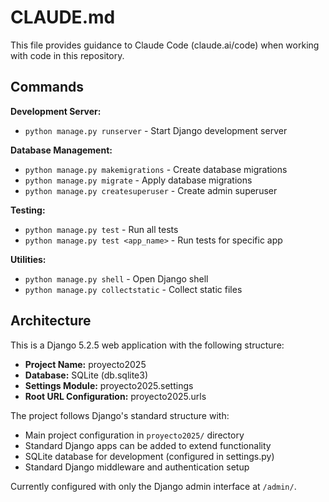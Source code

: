 # CLAUDE.md

This file provides guidance to Claude Code (claude.ai/code) when working with code in this repository.

## Commands

**Development Server:**
- `python manage.py runserver` - Start Django development server

**Database Management:**
- `python manage.py makemigrations` - Create database migrations
- `python manage.py migrate` - Apply database migrations
- `python manage.py createsuperuser` - Create admin superuser

**Testing:**
- `python manage.py test` - Run all tests
- `python manage.py test <app_name>` - Run tests for specific app

**Utilities:**
- `python manage.py shell` - Open Django shell
- `python manage.py collectstatic` - Collect static files

## Architecture

This is a Django 5.2.5 web application with the following structure:

- **Project Name:** proyecto2025
- **Database:** SQLite (db.sqlite3)
- **Settings Module:** proyecto2025.settings
- **Root URL Configuration:** proyecto2025.urls

The project follows Django's standard structure with:
- Main project configuration in `proyecto2025/` directory
- Standard Django apps can be added to extend functionality
- SQLite database for development (configured in settings.py)
- Standard Django middleware and authentication setup

Currently configured with only the Django admin interface at `/admin/`.